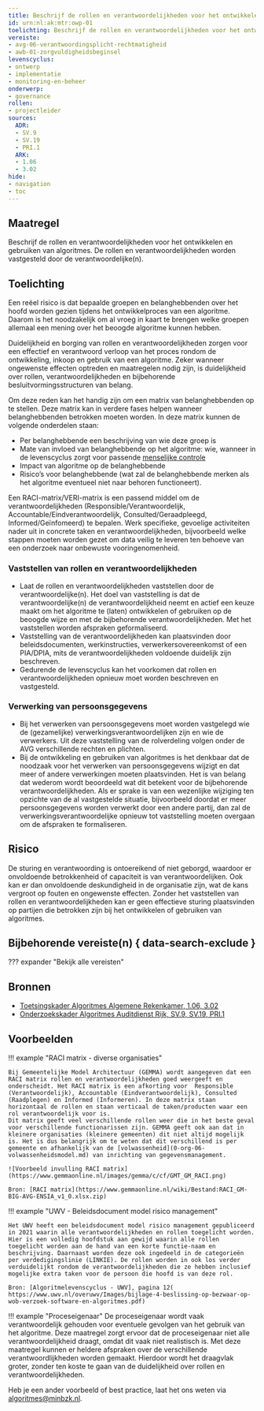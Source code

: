 ```yaml
---
title: Beschrijf de rollen en verantwoordelijkheden voor het ontwikkelen en gebruiken van algoritmes
id: urn:nl:ak:mtr:owp-01
toelichting: Beschrijf de rollen en verantwoordelijkheden voor het ontwikkelen en gebruiken van algoritmes
vereiste:
- avg-06-verantwoordingsplicht-rechtmatigheid
- awb-01-zorgvuldigheidsbeginsel
levenscyclus:
- ontwerp
- implementatie
- monitoring-en-beheer
onderwerp:
- governance
rollen:
- projectleider
sources:
  ADR:
  - SV.9
  - SV.19
  - PRI.1
  ARK:
  - 1.06
  - 3.02
hide:
- navigation
- toc
---
```


<!-- Let op! onderstaande regel met 'tags' niet weghalen! Deze maakt automatisch de knopjes op basis van de metadata  -->
<!-- tags -->

## Maatregel
Beschrijf de rollen en verantwoordelijkheden voor het ontwikkelen en gebruiken van algoritmes. De rollen en verantwoordelijkheden worden vastgesteld door de verantwoordelijke(n).

## Toelichting
Een reëel risico is dat bepaalde groepen en belanghebbenden over het hoofd worden gezien tijdens het ontwikkelproces van een algoritme.
Daarom is het noodzakelijk om al vroeg in kaart te brengen welke groepen allemaal een mening over het beoogde algoritme kunnen hebben.

Duidelijkheid en borging van rollen en verantwoordelijkheden zorgen voor een effectief en verantwoord verloop van het proces rondom de ontwikkeling, inkoop en gebruik van een algoritme.
Zeker wanneer ongewenste effecten optreden en maatregelen nodig zijn, is duidelijkheid over rollen, verantwoordelijkheden en bijbehorende besluitvormingsstructuren van belang.

Om deze reden kan het handig zijn om een matrix van belanghebbenden op te stellen.
Deze matrix kan in verdere fases helpen wanneer belanghebbenden betrokken moeten worden. In deze matrix kunnen de volgende onderdelen staan:

- Per belanghebbende een beschrijving van wie deze groep is
- Mate van invloed van belanghebbende op het algoritme: wie, wanneer in de levenscyclus zorgt voor passende [menselijke controle](../../onderwerpen/menselijke-controle.md)
- Impact van algoritme op de belanghebbende
- Risico’s voor belanghebbende (wat zal de belanghebbende merken als het algoritme eventueel niet naar behoren functioneert).

Een RACI-matrix/VERI-matrix is een passend middel om de verantwoordelijkheden (Responsible/Verantwoordelijk, Accountable/Eindverantwoordelijk, Consulted/Geraadpleegd, Informed/Geïnfomeerd) te bepalen.
Werk specifieke, gevoelige activiteiten nader uit in concrete taken en verantwoordelijkheden, bijvoorbeeld welke stappen moeten worden gezet om data veilig te leveren ten behoeve van een onderzoek naar onbewuste vooringenomenheid.

### Vaststellen van rollen en verantwoordelijkheden
- Laat de rollen en verantwoordelijkheden vaststellen door de verantwoordelijke(n). Het doel van vaststelling is dat de verantwoordelijke(n) de verantwoordelijkheid neemt en actief een keuze maakt om het algoritme te (laten) ontwikkelen of gebruiken op de beoogde wijze en met de bijbehorende verantwoordelijkheden. Met het vaststellen worden afspraken geformaliseerd.
- Vaststelling van de verantwoordelijkheden kan plaatsvinden door beleidsdocumenten, werkinstructies, verwerkersovereenkomst of een PIA/DPIA, mits de verantwoordelijkheden voldoende duidelijk zijn beschreven.
- Gedurende de levenscyclus kan het voorkomen dat rollen en verantwoordelijkheden opnieuw moet worden beschreven en vastgesteld.

### Verwerking van persoonsgegevens
- Bij het verwerken van persoonsgegevens moet worden vastgelegd wie de (gezamelijke) verwerkingsverantwoordelijken zijn en wie de verwerkers. Uit deze vaststelling van de rolverdeling volgen onder de AVG verschillende rechten en plichten.
- Bij de ontwikkeling en gebruiken van algoritmes is het denkbaar dat de noodzaak voor het verwerken van persoonsgegevens wijzigt en dat meer of andere verwerkingen moeten plaatsvinden. Het is van belang dat wederom wordt beoordeeld wat dit betekent voor de bijbehorende verantwoordelijkheden. Als er sprake is van een wezenlijke wijziging ten opzichte van de al vastgestelde situatie, bijvoorbeeld doordat er meer persoonsgegevens worden verwerkt door een andere partij, dan zal de verwerkingsverantwoordelijke opnieuw tot vaststelling moeten overgaan om de afspraken te formaliseren.


## Risico
De sturing en verantwoording is ontoereikend of niet geborgd, waardoor er onvoldoende betrokkenheid of capaciteit is van verantwoordelijken. Ook kan er dan onvoldoende deskundigheid in de organisatie zijn, wat de kans vergroot op fouten en ongewenste effecten. Zonder het vaststellen van rollen en verantwoordelijkheden kan er geen effectieve sturing plaatsvinden op partijen die betrokken zijn bij het ontwikkelen of gebruiken van algoritmes.

## Bijbehorende vereiste(n) { data-search-exclude }
??? expander "Bekijk alle vereisten"
    <!-- list_vereisten_on_maatregelen_page -->

## Bronnen
<!-- Vul hier de relevante bronnen in voor deze maatregel -->
- [Toetsingskader Algoritmes Algemene Rekenkamer, 1.06, 3.02](https://www.rekenkamer.nl/onderwerpen/algoritmes/documenten/publicaties/2024/05/15/het-toetsingskader-aan-de-slag)
- [Onderzoekskader Algoritmes Auditdienst Rijk, SV.9, SV.19, PRI.1](https://www.rijksoverheid.nl/documenten/rapporten/2023/07/11/onderzoekskader-algoritmes-adr-2023)

## Voorbeelden

!!! example "RACI matrix - diverse organisaties"

	Bij Gemeentelijke Model Architectuur (GEMMA) wordt aangegeven dat een RACI matrix rollen en verantwoordelijkheden goed weergeeft en onderscheidt. Het RACI matrix is een afkorting voor  Responsible (Verantwoordelijk), Accountable (Eindverantwoordelijk), Consulted (Raadplegen) en Informed (Informeren). In deze matrix staan horizontaal de rollen en staan verticaal de taken/producten waar een rol verantwoordelijk voor is.
	Dit matrix geeft veel verschillende rollen weer die in het beste geval voor verschillende functionarissen zijn. GEMMA geeft ook aan dat in kleinere organisaties (kleinere gemeenten) dit niet altijd mogelijk is. Het is dus belangrijk om te weten dat dit verschillend is per gemeente en afhankelijk van de [volwassenheid](0-org-06-volwassenheidsmodel.md) van inrichting van gegevensmanagement.

	![Voorbeeld invulling RACI matrix](https://www.gemmaonline.nl/images/gemma/c/cf/GMT_GM_RACI.png)

	Bron: [RACI matrix](https://www.gemmaonline.nl/wiki/Bestand:RACI_GM-BIG-AVG-ENSIA_v1_0.xlsx.zip)

!!! example "UWV - Beleidsdocument model risico management"

	Het UWV heeft een beleidsdocument model risico management gepubliceerd in 2021 waarin alle verantwoordelijkheden en rollen toegelicht worden. Hier is een volledig hoofdstuk aan gewijd waarin alle rollen toegelicht worden aan de hand van een korte functie-naam en beschrijving. Daarnaast worden deze ook ingedeeld in de categorieën per verdedigingslinie (LINKIE). De rollen worden in ook los verder verduidelijkt rondom de verantwoordelijkheden die ze hebben inclusief mogelijke extra taken voor de persoon die hoofd is van deze rol.

	Bron: [Algoritmelevenscyclus - UWV], pagina 12( https://www.uwv.nl/overuwv/Images/bijlage-4-beslissing-op-bezwaar-op-wob-verzoek-software-en-algoritmes.pdf)

!!! example "Proceseigenaar"
	De proceseigenaar wordt vaak verantwoordelijk gehouden voor eventuele gevolgen van het gebruik van het algoritme. Deze maatregel zorgt ervoor dat de proceseigenaar niet alle verantwoordelijkheid draagt, omdat dit vaak niet realistisch is. Met deze maatregel kunnen er heldere afspraken over de verschillende verantwoordlijkheden worden gemaakt. Hierdoor wordt het draagvlak groter, zonder ten koste te gaan van de duidelijkheid over rollen en verantwoordelijkheden.


Heb je een ander voorbeeld of best practice, laat het ons weten via [algoritmes@minbzk.nl](mailto:algoritmes@minbzk.nl).
